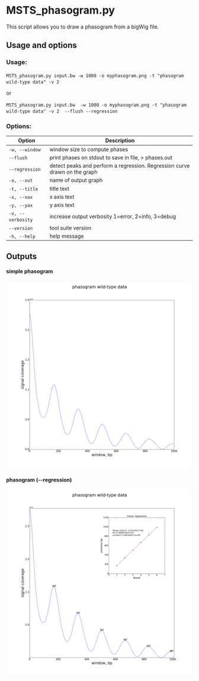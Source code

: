 # MSTS_phasogram.py

This script allows you to draw a phasogram from a bigWig file.

## Usage and options

### Usage:

`MSTS_phasogram.py input.bw -w 1000 -o myphasogram.png -t "phasogram wild-type data" -v 2`

or 

`MSTS_phasogram.py input.bw  -w 1000 -o myphasogram.png -t "phasogram wild-type data" -v 2  --flush --regression`

### Options:

| Option | Description |
| ------ | ----------- |
| `-w, --window` | window size to compute phases |
| `--flush` | print phases on stdout to save in file, > phases.out |   
| `--regression` | detect peaks and perform a regression. Regression curve drawn on the graph |
| `-o, --out` | name of output graph |
| `-t, --title` | title text |
| `-x, --xax` | x axis text |
| `-y, --yax` | y axis text |
| `-v, --verbosity` | increase output verbosity 1=error, 2=info, 3=debug |
| `--version` | tool suite version |
| `-h, --help` | help message |

## Outputs

#### simple phasogram
![image](images/myphasogram.png)

#### phasogram (--regression)
![image](images/myphasogram2.png)
